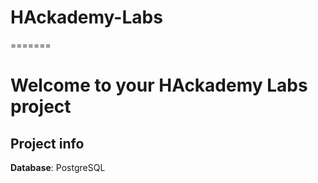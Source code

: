 
# HAckademy-Labs
=======
# Welcome to your HAckademy Labs project

## Project info

**Database**: PostgreSQL
